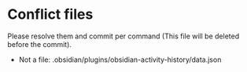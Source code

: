 # Conflict files
Please resolve them and commit per command (This file will be deleted before the commit).
- Not a file: .obsidian/plugins/obsidian-activity-history/data.json